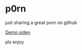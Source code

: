 # p0rn
just sharing a great porn on github

[Demo video](https://fr.pornhub.com/view_video.php?viewkey=398270911)

pls enjoy
